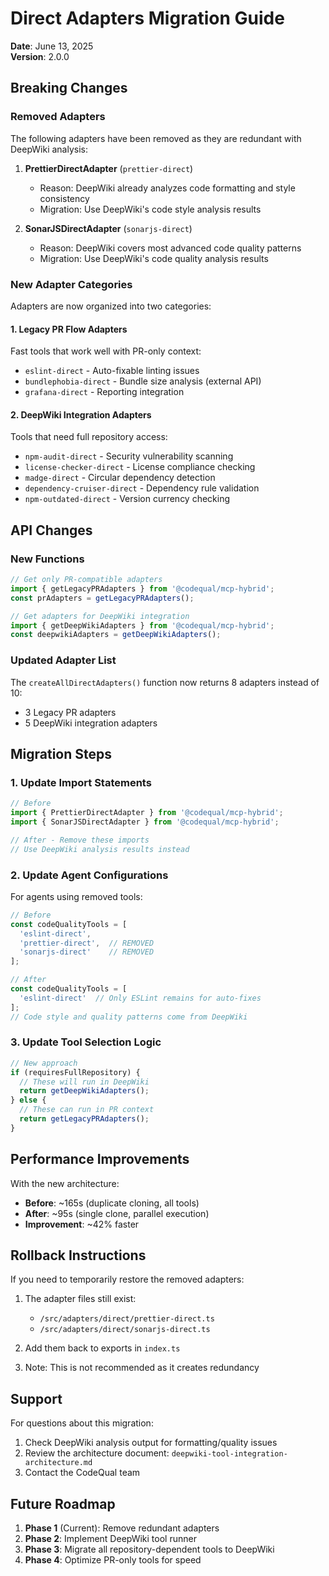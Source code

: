 # Direct Adapters Migration Guide

**Date**: June 13, 2025  
**Version**: 2.0.0

## Breaking Changes

### Removed Adapters
The following adapters have been removed as they are redundant with DeepWiki analysis:

1. **PrettierDirectAdapter** (`prettier-direct`)
   - Reason: DeepWiki already analyzes code formatting and style consistency
   - Migration: Use DeepWiki's code style analysis results

2. **SonarJSDirectAdapter** (`sonarjs-direct`)  
   - Reason: DeepWiki covers most advanced code quality patterns
   - Migration: Use DeepWiki's code quality analysis results

### New Adapter Categories

Adapters are now organized into two categories:

#### 1. Legacy PR Flow Adapters
Fast tools that work well with PR-only context:
- `eslint-direct` - Auto-fixable linting issues
- `bundlephobia-direct` - Bundle size analysis (external API)
- `grafana-direct` - Reporting integration

#### 2. DeepWiki Integration Adapters
Tools that need full repository access:
- `npm-audit-direct` - Security vulnerability scanning
- `license-checker-direct` - License compliance checking
- `madge-direct` - Circular dependency detection
- `dependency-cruiser-direct` - Dependency rule validation
- `npm-outdated-direct` - Version currency checking

## API Changes

### New Functions

```typescript
// Get only PR-compatible adapters
import { getLegacyPRAdapters } from '@codequal/mcp-hybrid';
const prAdapters = getLegacyPRAdapters();

// Get adapters for DeepWiki integration
import { getDeepWikiAdapters } from '@codequal/mcp-hybrid';
const deepwikiAdapters = getDeepWikiAdapters();
```

### Updated Adapter List

The `createAllDirectAdapters()` function now returns 8 adapters instead of 10:
- 3 Legacy PR adapters
- 5 DeepWiki integration adapters

## Migration Steps

### 1. Update Import Statements

```typescript
// Before
import { PrettierDirectAdapter } from '@codequal/mcp-hybrid';
import { SonarJSDirectAdapter } from '@codequal/mcp-hybrid';

// After - Remove these imports
// Use DeepWiki analysis results instead
```

### 2. Update Agent Configurations

For agents using removed tools:

```typescript
// Before
const codeQualityTools = [
  'eslint-direct',
  'prettier-direct',  // REMOVED
  'sonarjs-direct'    // REMOVED
];

// After
const codeQualityTools = [
  'eslint-direct'  // Only ESLint remains for auto-fixes
];
// Code style and quality patterns come from DeepWiki
```

### 3. Update Tool Selection Logic

```typescript
// New approach
if (requiresFullRepository) {
  // These will run in DeepWiki
  return getDeepWikiAdapters();
} else {
  // These can run in PR context
  return getLegacyPRAdapters();
}
```

## Performance Improvements

With the new architecture:
- **Before**: ~165s (duplicate cloning, all tools)
- **After**: ~95s (single clone, parallel execution)
- **Improvement**: ~42% faster

## Rollback Instructions

If you need to temporarily restore the removed adapters:

1. The adapter files still exist:
   - `/src/adapters/direct/prettier-direct.ts`
   - `/src/adapters/direct/sonarjs-direct.ts`

2. Add them back to exports in `index.ts`

3. Note: This is not recommended as it creates redundancy

## Support

For questions about this migration:
1. Check DeepWiki analysis output for formatting/quality issues
2. Review the architecture document: `deepwiki-tool-integration-architecture.md`
3. Contact the CodeQual team

## Future Roadmap

1. **Phase 1** (Current): Remove redundant adapters
2. **Phase 2**: Implement DeepWiki tool runner
3. **Phase 3**: Migrate all repository-dependent tools to DeepWiki
4. **Phase 4**: Optimize PR-only tools for speed
